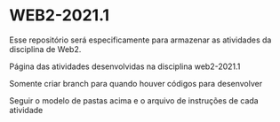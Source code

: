 # WEB2-2021.1
Esse repositório será especificamente para armazenar as atividades da disciplina de Web2. 

Página das atividades desenvolvidas na disciplina web2-2021.1

Somente criar branch para quando houver códigos para desenvolver

Seguir o modelo de pastas acima e o arquivo de instruções de cada atividade
